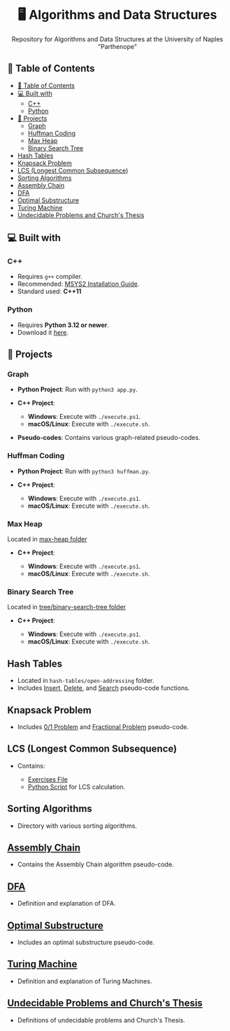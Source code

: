 <h1 align="center"> 🖥️ Algorithms and Data Structures </h1>

<p align="center">Repository for Algorithms and Data Structures at the University of Naples "Parthenope"</p>

## 📌 Table of Contents

- [📌 Table of Contents](#-table-of-contents)
- [💻 Built with](#-built-with)
  - [C++](#c)
  - [Python](#python)
- [🚀 Projects](#-projects)
  - [Graph](#graph)
  - [Huffman Coding](#huffman-coding)
  - [Max Heap](#max-heap)
  - [Binary Search Tree](#binary-search-tree)
- [Hash Tables](#hash-tables)
- [Knapsack Problem](#knapsack-problem)
- [LCS (Longest Common Subsequence)](#lcs-longest-common-subsequence)
- [Sorting Algorithms](#sorting-algorithms)
- [Assembly Chain](#assembly-chain)
- [DFA](#dfa)
- [Optimal Substructure](#optimal-substructure)
- [Turing Machine](#turing-machine)
- [Undecidable Problems and Church's Thesis](#undecidable-problems-and-churchs-thesis)

## 💻 Built with

### C++

- Requires `g++` compiler.
- Recommended: [MSYS2 Installation Guide](https://www.msys2.org/).
- Standard used: **C++11**

### Python

- Requires **Python 3.12 or newer**.
- Download it [here](https://www.python.org/downloads/).

## 🚀 Projects

### Graph

- **Python Project**: Run with `python3 app.py`.
- **C++ Project**:

  - **Windows**: Execute with `./execute.ps1`.
  - **macOS/Linux**: Execute with `./execute.sh`.

- **Pseudo-codes**: Contains various graph-related pseudo-codes.

### Huffman Coding

- **Python Project**: Run with `python3 huffman.py`.
- **C++ Project**:

  - **Windows**: Execute with `./execute.ps1`.
  - **macOS/Linux**: Execute with `./execute.sh`.

### Max Heap

Located in [max-heap folder](heap/src/c++/max-heap)

- **C++ Project**:

  - **Windows**: Execute with `./execute.ps1`.
  - **macOS/Linux**: Execute with `./execute.sh`.

### Binary Search Tree

Located in [tree/binary-search-tree folder](trees/binary-search-tree/src/c++/)

- **C++ Project**:

  - **Windows**: Execute with `./execute.ps1`.
  - **macOS/Linux**: Execute with `./execute.sh`.

## Hash Tables

- Located in `hash-tables/open-addressing` folder.
- Includes [Insert](hash-tables/open-addressing/insert.md), [Delete](hash-tables/open-addressing/delete.md), and [Search](hash-tables/open-addressing/search.md) pseudo-code functions.

## Knapsack Problem

- Includes [0/1 Problem](knapsack-problem/01.md) and [Fractional Problem](knapsack-problem/fractional.md) pseudo-code.

## LCS (Longest Common Subsequence)

- Contains:

  - [Exercises File](lcs/exercises.xlsx)
  - [Python Script](lcs/app.py) for LCS calculation.

## Sorting Algorithms

- Directory with various sorting algorithms.

## [Assembly Chain](assembly-chain.md)

- Contains the Assembly Chain algorithm pseudo-code.

## [DFA](DFA.md)

- Definition and explanation of DFA.

## [Optimal Substructure](optimal-substructure.md)

- Includes an optimal substructure pseudo-code.

## [Turing Machine](turing-machine.md)

- Definition and explanation of Turing Machines.

## [Undecidable Problems and Church's Thesis](undecidable-problem-and-church-thesis.md)

- Definitions of undecidable problems and Church's Thesis.
